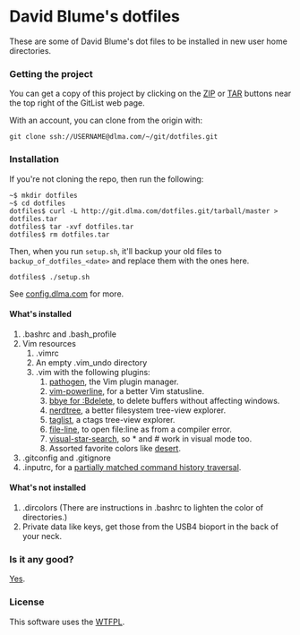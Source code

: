 # David Blume's dotfiles

These are some of David Blume's dot files to be installed
in new user home directories.

### Getting the project

You can get a copy of this project by clicking on the
[ZIP](http://git.dlma.com/dotfiles.git/zipball/master)
or [TAR](http://git.dlma.com/dotfiles.git/tarball/master) buttons
near the top right of the GitList web page.

With an account, you can clone from the origin with:

    git clone ssh://USERNAME@dlma.com/~/git/dotfiles.git

### Installation 

If you're not cloning the repo, then run the following:

    ~$ mkdir dotfiles
    ~$ cd dotfiles
    dotfiles$ curl -L http://git.dlma.com/dotfiles.git/tarball/master > dotfiles.tar
    dotfiles$ tar -xvf dotfiles.tar
    dotfiles$ rm dotfiles.tar

Then, when you run `setup.sh`, it'll backup your old files to `backup_of_dotfiles_<date>`
and replace them with the ones here.

    dotfiles$ ./setup.sh

See [config.dlma.com](http://config.dlma.com) for more.

#### What's installed

1. .bashrc and .bash_profile
2. Vim resources
    1. .vimrc
    2. An empty .vim_undo directory
    3. .vim with the following plugins:
        1. [pathogen](https://github.com/tpope/vim-pathogen), the Vim plugin manager.
        2. [vim-powerline](https://github.com/Lokaltog/vim-powerline), for a better Vim statusline.
        3. [bbye for :Bdelete](https://github.com/moll/vim-bbye), to delete buffers without affecting windows.
        4. [nerdtree](https://github.com/scrooloose/nerdtree), a better filesystem tree-view explorer.
        5. [taglist](http://www.vim.org/scripts/script.php?script_id=273), a ctags tree-view explorer.
        6. [file-line](http://www.vim.org/scripts/script.php?script_id=2184), to open file:line as from a compiler error.
        7. [visual-star-search](http://got-ravings.blogspot.com/2008/07/vim-pr0n-visual-search-mappings.html), so * and # work in visual mode too.
        8. Assorted favorite colors like [desert](https://github.com/dblume/desert.vim).
3. .gitconfig and .gitignore
4. .inputrc, for a [partially matched command history traversal](http://askubuntu.com/questions/59846/bash-history-search-partial-up-arrow/59855#59855).

#### What's not installed

1. .dircolors (There are instructions in .bashrc to lighten the color of directories.)
2. Private data like keys, get those from the USB4 bioport in the back of your neck.

### Is it any good?

[Yes](https://news.ycombinator.com/item?id=3067434).

### License

This software uses the [WTFPL](http://www.wtfpl.net/).

